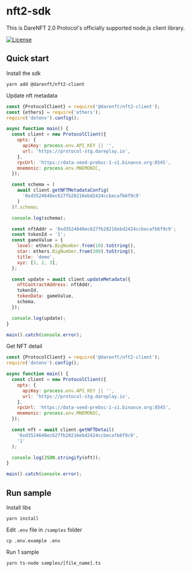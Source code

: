 # nft2-sdk

This is DareNFT 2.0 Protocol's officially supported node.js client library.

[![License](https://img.shields.io/npm/l/@cosmostation/cosmosjs.svg)](https://www.npmjs.com/package/@darenft/nft2-client)

## Quick start

Install the sdk

```
yarn add @darenft/nft2-client
```

Update nft metadata

```js
const {ProtocolClient} = require('@darenft/nft2-client');
const {ethers} = require('ethers');
require('dotenv').config();

async function main() {
  const client = new ProtocolClient({
    opts: {
      apiKey: process.env.API_KEY || '',
      url: 'https://protocol-stg.dareplay.io',
    },
    rpcUrl: 'https://data-seed-prebsc-1-s1.binance.org:8545',
    mnemonic: process.env.MNEMONIC,
  });

  const schema = (
    await client.getNFTMetadataConfig(
      '0xd3524648ec627fb28216ebd2424ccbecafb6f9c9'
    )
  )?.schema;

  console.log(schema);

  const nftAddr = '0xd3524648ec627fb28216ebd2424ccbecafb6f9c9';
  const tokenId = '1';
  const gameValue = {
    level: ethers.BigNumber.from(10).toString(),
    star: ethers.BigNumber.from(200).toString(),
    title: 'demo',
    xyz: [1, 2, 3],
  };

  const update = await client.updateMetadata({
    nftContractAddress: nftAddr,
    tokenId,
    tokenData: gameValue,
    schema,
  });

  console.log(update);
}

main().catch(console.error);
```

Get NFT detail

```js
const {ProtocolClient} = require('@darenft/nft2-client');
require('dotenv').config();

async function main() {
  const client = new ProtocolClient({
    opts: {
      apiKey: process.env.API_KEY || '',
      url: 'https://protocol-stg.dareplay.io',
    },
    rpcUrl: 'https://data-seed-prebsc-1-s1.binance.org:8545',
    mnemonic: process.env.MNEMONIC,
  });

  const nft = await client.getNFTDetail(
    '0xd3524648ec627fb28216ebd2424ccbecafb6f9c9',
    '1'
  );

  console.log(JSON.stringify(nft));
}

main().catch(console.error);
```

## Run sample

Install libs

```
yarn install
```

Edit `.env` file in `/samples` folder

```
cp .env.example .env
```

Run 1 sample

```
yarn ts-node samples/[file_name].ts
```
